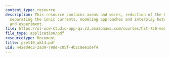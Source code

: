 ```yaml
---
content_type: resource
description: This resource contains axons and wires, reduction of the HH equations,
  separating the ionic currents, modeling approaches and interplay between theory
  and experiment.
file: https://ol-ocw-studio-app-qa.s3.amazonaws.com/courses/hst-750-modeling-issues-in-speech-and-hearing-spring-2006/442ed4c22a3979dec05f4b2c8ee1def4_pset10_wk14.pdf
file_type: application/pdf
resourcetype: Document
title: pset10_wk14.pdf
uid: 442ed4c2-2a39-79de-c05f-4b2c8ee1def4
---
```

